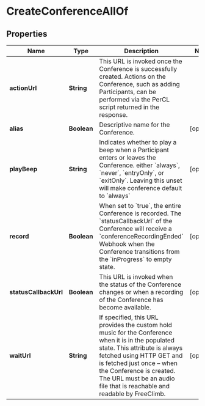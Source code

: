 

# CreateConferenceAllOf


## Properties

Name | Type | Description | Notes
------------ | ------------- | ------------- | -------------
**actionUrl** | **String** |  This URL is invoked once the Conference is successfully created. Actions on the Conference, such as adding Participants, can be performed via the PerCL script returned in the response.  | 
**alias** | **Boolean** | Descriptive name for the Conference.  |  [optional]
**playBeep** | **String** | Indicates whether to play a beep when a Participant enters or leaves the Conference. either &#x60;always&#x60;, &#x60;never&#x60;, &#x60;entryOnly&#x60;, or &#x60;exitOnly&#x60;. Leaving this unset will make conference default to &#x60;always&#x60;  |  [optional]
**record** | **Boolean** | When set to &#x60;true&#x60;, the entire Conference is recorded. The &#x60;statusCallbackUrl&#x60; of the Conference will receive a &#x60;conferenceRecordingEnded&#x60; Webhook when the Conference transitions from the &#x60;inProgress&#x60; to empty state. |  [optional]
**statusCallbackUrl** | **Boolean** | This URL is invoked when the status of the Conference changes or when a recording of the Conference has become available. |  [optional]
**waitUrl** | **String** | If specified, this URL provides the custom hold music for the Conference when it is in the populated state. This attribute is always fetched using HTTP GET and is fetched just once – when the Conference is created. The URL must be an audio file that is reachable and readable by FreeClimb. |  [optional]



